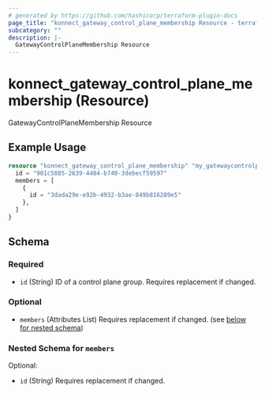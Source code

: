 ```yaml
---
# generated by https://github.com/hashicorp/terraform-plugin-docs
page_title: "konnect_gateway_control_plane_membership Resource - terraform-provider-konnect"
subcategory: ""
description: |-
  GatewayControlPlaneMembership Resource
---
```


# konnect_gateway_control_plane_membership (Resource)

GatewayControlPlaneMembership Resource

## Example Usage

```terraform
resource "konnect_gateway_control_plane_membership" "my_gatewaycontrolplanemembership" {
  id = "901c5885-2639-4484-b740-3debecf59597"
  members = [
    {
      id = "3dada29e-e92b-4932-b3ae-849b816289e5"
    },
  ]
}
```

<!-- schema generated by tfplugindocs -->
## Schema

### Required

- `id` (String) ID of a control plane group. Requires replacement if changed.

### Optional

- `members` (Attributes List) Requires replacement if changed. (see [below for nested schema](#nestedatt--members))

<a id="nestedatt--members"></a>
### Nested Schema for `members`

Optional:

- `id` (String) Requires replacement if changed.


